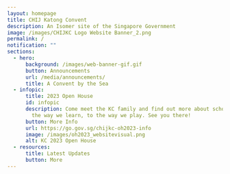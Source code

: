 ```yaml
---
layout: homepage
title: CHIJ Katong Convent
description: An Isomer site of the Singapore Government
image: /images/CHIJKC Logo Website Banner_2.png
permalink: /
notification: ""
sections:
  - hero:
      background: /images/web-banner-gif.gif
      button: Announcements
      url: /media/announcements/
      title: A Convent by the Sea
  - infopic:
      title: 2023 Open House
      id: infopic
      description: Come meet the KC family and find out more about school life, from
        the way we learn, to the way we play. See you there!
      button: More Info
      url: https://go.gov.sg/chijkc-oh2023-info
      image: /images/oh2023_websitevisual.png
      alt: KC 2023 Open House
  - resources:
      title: Latest Updates
      button: More
---
```

